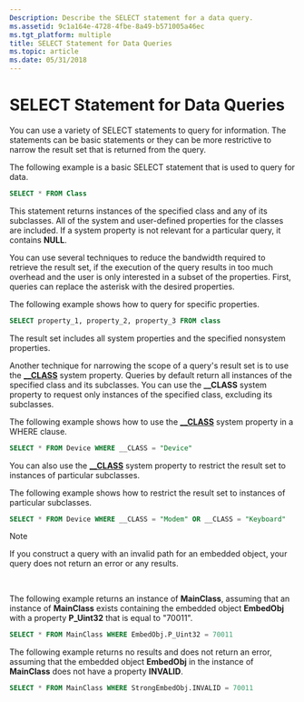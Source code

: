 ```yaml
---
Description: Describe the SELECT statement for a data query.
ms.assetid: 9c1a164e-4728-4fbe-8a49-b571005a46ec
ms.tgt_platform: multiple
title: SELECT Statement for Data Queries
ms.topic: article
ms.date: 05/31/2018
---
```


# SELECT Statement for Data Queries

You can use a variety of SELECT statements to query for information. The statements can be basic statements or they can be more restrictive to narrow the result set that is returned from the query.

The following example is a basic SELECT statement that is used to query for data.


```sql
SELECT * FROM Class
```



This statement returns instances of the specified class and any of its subclasses. All of the system and user-defined properties for the classes are included. If a system property is not relevant for a particular query, it contains **NULL**.

You can use several techniques to reduce the bandwidth required to retrieve the result set, if the execution of the query results in too much overhead and the user is only interested in a subset of the properties. First, queries can replace the asterisk with the desired properties.

The following example shows how to query for specific properties.


```sql
SELECT property_1, property_2, property_3 FROM class
```



The result set includes all system properties and the specified nonsystem properties.

Another technique for narrowing the scope of a query's result set is to use the [**\_\_CLASS**](wmi-system-properties.md) system property. Queries by default return all instances of the specified class and its subclasses. You can use the **\_\_CLASS** system property to request only instances of the specified class, excluding its subclasses.

The following example shows how to use the [**\_\_CLASS**](wmi-system-properties.md) system property in a WHERE clause.


```sql
SELECT * FROM Device WHERE __CLASS = "Device"
```



You can also use the [**\_\_CLASS**](wmi-system-properties.md) system property to restrict the result set to instances of particular subclasses.

The following example shows how to restrict the result set to instances of particular subclasses.


```sql
SELECT * FROM Device WHERE __CLASS = "Modem" OR __CLASS = "Keyboard"
```



> [!Note]  
> If you construct a query with an invalid path for an embedded object, your query does not return an error or any results.

 

The following example returns an instance of **MainClass**, assuming that an instance of **MainClass** exists containing the embedded object **EmbedObj** with a property **P\_Uint32** that is equal to "70011".


```sql
SELECT * FROM MainClass WHERE EmbedObj.P_Uint32 = 70011
```



The following example returns no results and does not return an error, assuming that the embedded object **EmbedObj** in the instance of **MainClass** does not have a property **INVALID**.


```sql
SELECT * FROM MainClass WHERE StrongEmbedObj.INVALID = 70011
```



 

 



